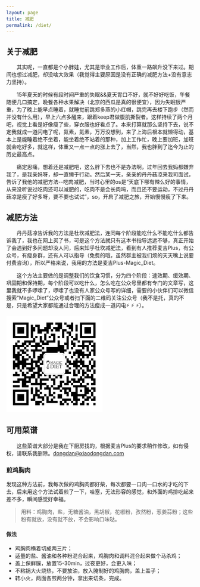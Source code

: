 ```yaml
---
layout: page
title: 减肥
permalink: /diet/
---
```


## 关于减肥


&emsp;&emsp;其实呢，一直都是个小胖娃，尤其是毕业工作后，体重一路飙升没下来过。期间也想过减肥，却没啥大效果（我觉得主要原因是没有正确的减肥方法+没有意志力坚持）。

&emsp;&emsp;15年夏天的时候有段时间严重的失眠&&夏天胃口不好，就不好好吃饭，午餐随便几口搞定，晚餐各种水果解决（北京的西瓜是真的很便宜），因为失眠很严重，为了晚上能早点睡着，就睡觉前跳郑多燕的小红帽，跳完再去楼下跑步（然而并没有什么用），早上六点多醒来，跟着keep君做腹肌撕裂者。这样持续了两个月吧，视觉上看是好像瘦了些，穿衣服也好看点了。本来打算就那么坚持下去，说不定我就成一道闪电了呢，氮素，氮素，万万没想到，来了上海后根本就懒得动，基本上是能睡着绝不坐着，能坐着绝不站着的那种，加上工作忙，晚上要加班，加班就会吃好多，就这样，体重又一点一点的涨上去了，当然，我也胖到了迄今为止的历史最高点。

&emsp;&emsp;痛定思痛，想着还是减肥吧，这么胖下去也不是办法啊，过年回去我妈都嫌弃我了，是我亲妈呀，却一直懒于行动。然后某一天，亲亲的丹丹菇凉来我司面试，告诉了我他的减肥方法--吃肉减肥，当时心里的os是“天底下哪有辣么好的事情，从来没听说过吃肉还可以减肥的，吃肉不是会长肉吗，而且还不要运动，不过丹丹菇凉是瘦了好多呀，要不要也试试”，so，开启了减肥之旅，开始慢慢瘦了下来。


## 减肥方法

&emsp;&emsp;丹丹菇凉告诉我的方法是杜坎减肥法，连同每个阶段能吃什么不能吃什么都告诉我了，我也在网上买了书，可是这个方法就只有这本书指导远远不够，真正开始了会遇到好多问题却没人问，后来知乎杜坎减肥法，看到有人推荐麦吉Plus，有公众号，有瘦身群，还有人可以指导（免费的哦，虽然群主被我们烦的天天嘴上说要付费咨询），所以严格来说，我用的方法是麦吉Plus-Magic_Diet。

&emsp;&emsp;这个方法主要做的是调整我们的饮食习惯，分为四个阶段：速效期、缓效期、巩固期和保持期，每个阶段可以吃什么，怎么吃在公众号里都有专门的文章写，这里我就不多啰嗦了，啰嗦了也没有人家公众号写的详细，需要的小伙伴们可以微信搜索“Magic_Diet”公众号或者扫下面的二维码关注公众号（我不是托，真的不是，只是希望大家都能通过合理的方法瘦成一道闪电⚡️ ⚡️ ⚡️）。

![wec](/Resource/diet/1.jpeg)


## 可用菜谱

&emsp;&emsp;这些菜谱大部分是我在下厨房找的，根据麦吉Plus的要求稍作修改，如有侵权，请联系我删除。<dongdan@xiaodongdan.com>

### 煎鸡胸肉

发现这种方法前，我每次做的鸡胸肉都好柴，每次都要一口肉一口水的才吃的下去，后来用这个方法试着煎了一下，哇塞，无法形容的感觉，和外面的鸡排吃起来差不多，瞬间感觉好幸福。

	
> 用料：鸡胸肉，盐，无糖酱油，黑胡椒，花椒粉，孜然粉，葱姜蒜粉；这些粉有就放，没有就不放，不会影响口味哒。


#### 做法
* 鸡胸肉横着切成两三片；
* 适量的盐、酱油和各种粉混合起来，鸡胸肉和调料混合起来做个马杀鸡；
* 盖上保鲜膜，放置15-30min，过夜更好，会更入味；
* 不粘锅大火烧热，不要放油，放入腌制好的鸡胸肉，盖上盖子；
* 转小火，两面各煎两分钟，拿出来切条，完成。




